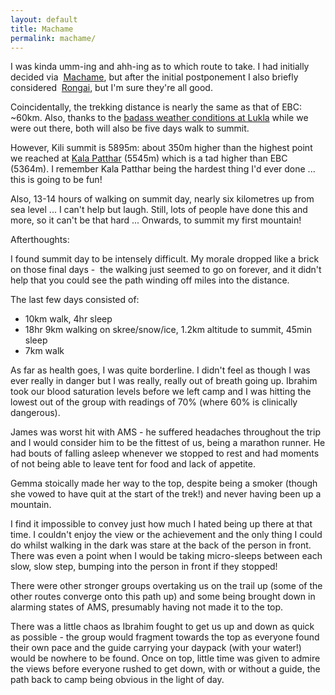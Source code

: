 ```yaml
---
layout: default
title: Machame
permalink: machame/
---
```


I was kinda umm-ing and ahh-ing as to which route to take. I had initially decided via  [Machame](https://en.wikipedia.org/wiki/Mount_Kilimanjaro_climbing_routes#Machame), but after the initial postponement I also briefly considered  [Rongai](https://en.wikipedia.org/wiki/Mount_Kilimanjaro_climbing_routes#Rongai), but I'm sure they're all good.

Coincidentally, the trekking distance is nearly the same as that of EBC: ~60km. Also, thanks to the [badass weather conditions at Lukla](http://www.ekantipur.com/2011/11/05/national/lukla-bad-weather-leaves-hundreds-of-tourists-stranded/343253.html) while we were out there, both will also be five days walk to summit.

However, Kili summit is 5895m: about 350m higher than the highest point we reached at [Kala Patthar](https://en.wikipedia.org/wiki/Kala_Patthar) (5545m) which is a tad higher than EBC (5364m). I remember Kala Patthar being the hardest thing I'd ever done ... this is going to be fun!

Also, 13-14 hours of walking on summit day, nearly six kilometres up from sea level ... I can't help but laugh. Still, lots of people have done this and more, so it can't be that hard ... Onwards, to summit my first mountain!

Afterthoughts:

I found summit day to be intensely difficult. My morale dropped like a brick on those final days -  the walking just seemed to go on forever, and it didn't help that you could see the path winding off miles into the distance.

The last few days consisted of:

* 10km walk, 4hr sleep
* 18hr 9km walking on skree/snow/ice, 1.2km altitude to summit, 45min sleep
* 7km walk

As far as health goes, I was quite borderline. I didn't feel as though I was ever really in danger but I was really, really out of breath going up. Ibrahim took our blood saturation levels before we left camp and I was hitting the lowest out of the group with readings of 70% (where 60% is clinically dangerous).

James was worst hit with AMS - he suffered headaches throughout the trip and I would consider him to be the fittest of us, being a marathon runner. He had bouts of falling asleep whenever we stopped to rest and had moments of not being able to leave tent for food and lack of appetite.

Gemma stoically made her way to the top, despite being a smoker (though she vowed to have quit at the start of the trek!) and never having been up a mountain.

I find it impossible to convey just how much I hated being up there at that time. I couldn't enjoy the view or the achievement and the only thing I could do whilst walking in the dark was stare at the back of the person in front. There was even a point when I would be taking micro-sleeps between each slow, slow step, bumping into the person in front if they stopped!

There were other stronger groups overtaking us on the trail up (some of the other routes converge onto this path up) and some being brought down in alarming states of AMS, presumably having not made it to the top.

There was a little chaos as Ibrahim fought to get us up and down as quick as possible - the group would fragment towards the top as everyone found their own pace and the guide carrying your daypack (with your water!) would be nowhere to be found. Once on top, little time was given to admire the views before everyone rushed to get down, with or without a guide, the path back to camp being obvious in the light of day.